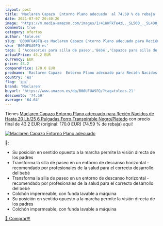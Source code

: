 ```yaml
---
layout: post
title: 'Maclaren Capazo  Entorno Plano adecuado  al 74.59 % de rebaja'
date: 2021-07-07 20:40:26
image: 'https://m.media-amazon.com/images/I/41HWFkTe4zL._SL500_._SL400_.jpg'
comments: true
category: ofertas
author: 'tole.es'
slug: 'B00UFUA9FQ-es Maclaren Capazo Entorno Plano adecuado para Recién Nacidos...'
sku: 'B00UFUA9FQ-es'
tags: [ 'Accesorios para silla de paseo','Bebé','Capazos para silla de paseo','Carritos, sillas de paseo y accesorios','maclaren','nacido','recién', ]
actualPrice: 43.2 EUR
currency: EUR
price: 43.2
comparePrice: 170.0 EUR
prodname: 'Maclaren Capazo  Entorno Plano adecuado para Recién Nacidos de Hasta 20 Lb/25  6 Pulgadas  Forro Transpirable  Negro/Platedo'
country: 'es'
flag: '🇪🇸'
brand: 'Maclaren'
buyurl: 'https://www.amazon.es/dp/B00UFUA9FQ/?tag=tolees-21'
descuento: '74.59'
average: '64.64'
---
```


Tienes [Maclaren Capazo  Entorno Plano adecuado para Recién Nacidos de Hasta 20 Lb/25  6 Pulgadas  Forro Transpirable  Negro/Platedo](https://www.amazon.es/dp/B00UFUA9FQ/?tag=tolees-21) con precio final de  43.2 EUR (original: 170.0 EUR) (74.59 %  de rebaja) aqui!

[![Maclaren Capazo  Entorno Plano adecuado ](https://m.media-amazon.com/images/I/41HWFkTe4zL._SL500_._SL400_.jpg)](https://www.amazon.es/dp/B00UFUA9FQ/?tag=tolees-21)

🔎:

- Su posición en sentido opuesto a la marcha permite la visión directa de los padres
- Transforma la silla de paseo en un entorno de descanso horizontal - recomendado por profesionales de la salud para el correcto desarrollo del bebé
- Transforma la silla de paseo en un entorno de descanso horizontal - recomendado por profesionales de la salud para el correcto desarrollo del bebé
- Colchón impermeable, con funda lavable a máquina
- Su posición en sentido opuesto a la marcha permite la visión directa de los padres
- Colchón impermeable, con funda lavable a máquina

[🛒 Comprar!!!](https://www.amazon.es/dp/B00UFUA9FQ/?tag=tolees-21)
